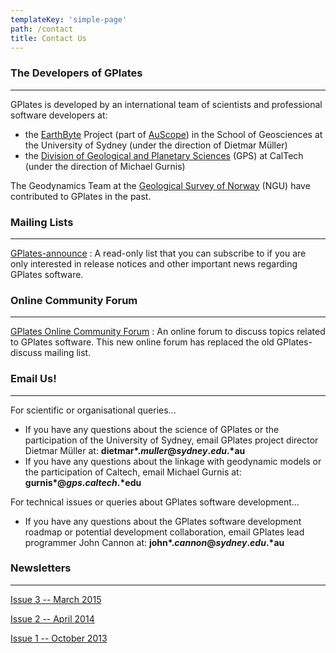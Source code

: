 ```yaml
---
templateKey: 'simple-page'
path: /contact
title: Contact Us
---
```


### The Developers of GPlates

---

GPlates is developed by an international team of scientists and professional software developers at:

* the [EarthByte](https://www.earthbyte.org/) Project (part of [AuScope](https://www.auscope.org.au/)) in the School of Geosciences at the University of Sydney (under the direction of Dietmar Müller)
* the [Division of Geological and Planetary Sciences](http://www.gps.caltech.edu/) (GPS) at CalTech (under the direction of Michael Gurnis)

The Geodynamics Team at the [Geological Survey of Norway](https://www.ngu.no/en) (NGU) have contributed to GPlates in the past.

### Mailing Lists

---

[GPlates-announce](https://mailman.sydney.edu.au/mailman/listinfo/gplates-announce) : A read-only list that you can subscribe to if you are only interested in release notices and other important news regarding GPlates software.

### Online Community Forum

---

[GPlates Online Community Forum](https://discourse.gplates.org/) : An online forum to discuss topics related to GPlates software. This new online forum has replaced the old GPlates-discuss mailing list.


### Email Us!

---

For scientific or organisational queries...

* If you have any questions about the science of GPlates or the participation of the University of Sydney, email GPlates project director Dietmar Müller at: __dietmar*&period;*muller*&commat;*sydney*&period;*edu*&period;*au__
* If you have any questions about the linkage with geodynamic models or the participation of Caltech, email Michael Gurnis at: __gurnis*&commat;*gps*&period;*caltech*&period;*edu__

For technical issues or queries about GPlates software development...

* If you have any questions about the GPlates software development roadmap or potential development collaboration, email GPlates lead programmer John Cannon at: __john*&period;*cannon*&commat;*sydney*&period;*edu*&period;*au__

### Newsletters

---

[Issue 3 -- March 2015](http://www.earthbyte.org/Newsletter/Issue3/Issue3_March_2015.html)

[Issue 2 -- April 2014](http://www.earthbyte.org/Newsletter/Issue2/Issue2_April2014.html)

[Issue 1 -- October 2013](http://www.earthbyte.org/Newsletter/Issue1/GPlates_20131014.html)